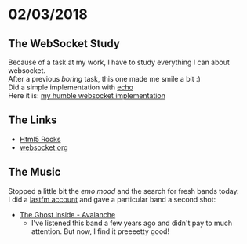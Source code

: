 # 02/03/2018

## The WebSocket Study    

Because of a task at my work, I have to study everything I can about websocket.     
After a previous _boring_ task, this one made me smile a bit :)     
Did a simple implementation with [echo](http://www.websocket.org/echo.html)  
Here it is: [my humble websocket implementation](http://my-websocket.surge.sh/)    


## The Links
- [Html5 Rocks](https://www.html5rocks.com/pt/tutorials/websockets/basics/)
- [websocket org](http://www.websocket.org/)


## The Music

Stopped a little bit the _emo mood_ and the search for fresh bands today.    
I did a [lastfm account](https://www.last.fm/pt/user/felipe-moyses) and gave a particular band a second shot:     

- [The Ghost Inside - Avalanche](https://www.youtube.com/watch?v=cASpchz2npg)
  - I've listened this band a few years ago and didn't pay to much attention. But now, I find it preeeetty good!    


